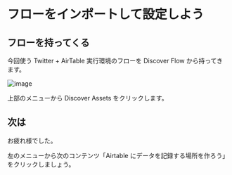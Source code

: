 # フローをインポートして設定しよう

## フローを持ってくる

今回使う Twitter + AirTable 実行環境のフローを Discover Flow から持ってきます。

![image](https://i.gyazo.com/76a54b2d030f3bf8f63f7bfff033e61d.png)

上部のメニューから Discover Assets をクリックします。

## 次は

お疲れ様でした。

左のメニューから次のコンテンツ「Airtable にデータを記録する場所を作ろう」をクリックしましょう。